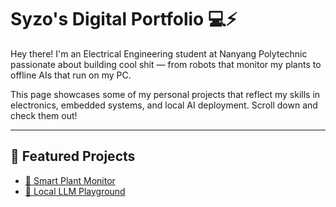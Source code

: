 # Syzo's Digital Portfolio 💻⚡

Hey there! I'm an Electrical Engineering student at Nanyang Polytechnic passionate about building cool shit — from robots that monitor my plants to offline AIs that run on my PC.

This page showcases some of my personal projects that reflect my skills in electronics, embedded systems, and local AI deployment. Scroll down and check them out!

---

## 🔧 Featured Projects

- [🌱 Smart Plant Monitor](./smart-plant-monitor/)
- [🧠 Local LLM Playground](./local-llm-project/)
